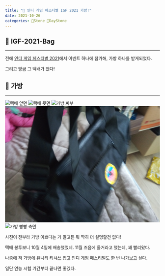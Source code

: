 ```yaml
---
title: "🌱 인디 게임 페스티벌 IGF 2021 가방!"
date: 2021-10-26
categories: 🗿Stone 🌱DayStone
---
```


## 🗿 IGF-2021-Bag

---

전에 [인디 게임 페스티벌 2021](https://mascari4615.github.io/posts/igf-2021/)에서 이벤트 하나에 참가해, 가방 하나를 받게되었다.  

그리고 방금 그 택배가 왔다!

## 🗿 가방

---

![택배 앞면](/assets/img/2021/211026_0000.jpg)
![택배 뒷면](/assets/img/2021/211026_0001.jpg)
![가방 찌부](/assets/img/2021/211026_0002.jpg)
![가방 빵빵 앞면](/assets/img/2021/211026_0003.jpg)
![가방 빵빵 측면](/assets/img/2021/211026_0004.jpg)

사진이 전부라 가방 이쁘다는 거 말고든 뭐 딱히 더 설명할건 없다!

택배 봉투보니 10월 4일에 배송했었네. 11월 즈음에 올거라고 했는데, 꽤 빨리왔다.  

나중에 저 가방에 유니티 티샤쓰 입고 인디 게임 페스티벌도 한 번 나가보고 싶다.

일단 언능 시험 기간부터 끝나면 좋겠다.
